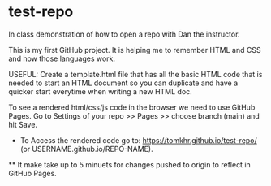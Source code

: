 # test-repo
 In class demonstration of how to open a repo with Dan the instructor.

 This is my first GitHub project. It is helping me to remember HTML and CSS and how those languages work.

USEFUL: Create a template.html file that has all the basic HTML code that is needed to start an HTML document so you can duplicate and have a quicker start everytime when writing a new HTML doc.


To see a rendered html/css/js code in the browser we need to use GitHub Pages. Go to Settings of your repo >> Pages >> choose branch (main) and hit Save.

* To Access the rendered code go to: https://tomkhr.github.io/test-repo/ (or USERNAME.github.io/REPO-NAME).

** It make take up to 5 minuets for changes pushed to origin to reflect in GitHub Pages.
